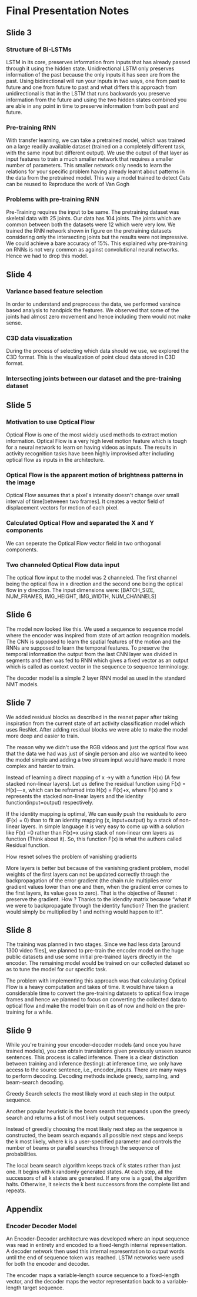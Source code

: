 # Final Presentation Notes 

## Slide 3


### Structure of Bi-LSTMs
LSTM in its core, preserves information from inputs that has already passed through it using the hidden state.
Unidirectional LSTM only preserves information of the past because the only inputs it has seen are from the past. Using bidirectional will run your inputs in two ways, one from past to future and one from future to past and what differs this approach from unidirectional is that in the LSTM that runs backwards you preserve information from the future and using the two hidden states combined you are able in any point in time to preserve information from both past and future.

### Pre-training RNN
With transfer learning, we can take a pretrained model, which was trained on a large readily available dataset (trained on a completely different task, with the same input but different output). We use the output of that layer as input features to train a much smaller network that requires a smaller number of parameters. This smaller network only needs to learn the relations for your specific problem having already learnt about patterns in the data from the pretrained model. This way a model trained to detect Cats can be reused to Reproduce the work of Van Gogh



### Problems with pre-training RNN
Pre-Training requires the input to be same. The pretraining dataset was skeletal data with 25 joints. Our data has 104 joints. The joints which are common between both the datasets were 12 which were very low. 
We trained the RNN network shown in figure on the pretraining datasets considering only the intersecting joints but the results were not impressive. We could achieve a bare accuracy of 15%. This explained why pre-training on RNNs is not very common as against convolutional neural networks. 
Hence we had to drop this model. 


## Slide 4

### Variance based feature selection 
In order to understand and preprocess the data, we performed varaince based analysis to handpick the features. We observed that some of the joints had almost zero movement and hence including them would not make sense.
### C3D data visualization 
During the process of selecting which data should we use, we explored the C3D format. This is the visualization of point cloud data stored in C3D format.     
### Intersecting joints between our dataset and the pre-training dataset


## Slide 5

### Motivation to use Optical Flow
Optical Flow is one of the most widely used methods to extract motion information. Optical Flow is a very high level motion feature which is tough
for a neural network to learn on having videos as inputs. The results in activity recognition tasks have been highly improvised after including optical flow as inputs in the architecture.    

### Optical Flow is the apparent motion of brightness patterns in the image
Optical Flow assumes that a pixel's intensity doesn't change over small interval of time[betweeen two frames]. It creates a vector field of displacement vectors for motion of each pixel.  
### Calculated Optical Flow and separated the X and Y components 
We can seperate the Optical Flow vector field in two orthogonal components.   
### Two channeled Optical Flow data input
The optical flow input to the model was 2 channeled. The first channel being the optical flow in x direction and the second one being the optical flow in y direction. The input dimensions were: [BATCH_SIZE, NUM_FRAMES, IMG_HEIGHT, IMG_WIDTH, NUM_CHANNELS]



## Slide 6

The model now looked like this. We used a sequence to sequence model where the encoder was inspired from state of art action recognition models. The CNN is supposed to learn the spatial features of the motion and the RNNs are supposed to learn the temporal features. To preserve the temporal information the output from the last CNN layer was divided in segments and then was fed to RNN which gives a fixed vector as an output which is called as context vector in the sequence to sequence terminology. 

The decoder model is a simple 2 layer RNN model as used in the standard NMT models. 


## Slide 7

We added residual blocks as described in the resnet paper after taking inspiration from the current state of art activity classification model which uses ResNet. After adding residual blocks we were able to make the model more deep and easier to train.

The reason why we didn't use the RGB videos and just the optical flow was that the data we had was just of single person and also we wanted to keeo the model simple and adding a two stream input would have made it more complex and harder to train.

Instead of learning a direct mapping of x ->y with a function H(x) (A few stacked non-linear layers). Let us define the residual function using F(x) = H(x) — x, which can be reframed into H(x) = F(x)+x, where F(x) and x represents the stacked non-linear layers and the identity function(input=output) respectively.

If the identity mapping is optimal, We can easily push the residuals to zero (F(x) = 0) than to fit an identity mapping (x, input=output) by a stack of non-linear layers. In simple language it is very easy to come up with a solution like F(x) =0 rather than F(x)=x using stack of non-linear cnn layers as function (Think about it). So, this function F(x) is what the authors called Residual function. 

How resnet solves the problem of vanishing gradients

More layers is better but because of the vanishing gradient problem, model weights of the first layers can not be updated correctly through the backpropagation of the error gradient (the chain rule multiplies error gradient values lower than one and then, when the gradient error comes to the first layers, its value goes to zero).
That is the objective of Resnet : preserve the gradient.
How ? Thanks to the idendity matrix because “what if we were to backpropagate through the identity function? Then the gradient would simply be multiplied by 1 and nothing would happen to it!”.

## Slide 8 

The training was planned in two stages.
Since we had less data [around 1300 video files], we planned to pre-train the encoder model on the huge public datasets and use some initial pre-trained layers directly in the encoder. The remaining model would be trained on our collected dataset so as to tune the model for our specific task. 

The problem with implementing this approach was that calculating Optical Flow is a heavy computation and takes of time. It would have taken a considerable time to convert the pre-training datasets to optical flow image frames and hence we planned to focus on converting the collected data to optical flow and make the model train on it as of now and hold on the pre-training for a while. 



## Slide 9

While you're training your encoder-decoder models (and once you have trained models), you can obtain translations given previously unseen source sentences. This process is called inference. There is a clear distinction between training and inference (testing): at inference time, we only have access to the source sentence, i.e., encoder_inputs. There are many ways to perform decoding. Decoding methods include greedy, sampling, and beam-search decoding. 

Greedy Search selects the most likely word at each step in the output sequence.

Another popular heuristic is the beam search that expands upon the greedy search and returns a list of most likely output sequences.

Instead of greedily choosing the most likely next step as the sequence is constructed, the beam search expands all possible next steps and keeps the k most likely, where k is a user-specified parameter and controls the number of beams or parallel searches through the sequence of probabilities.

The local beam search algorithm keeps track of k states rather than just one. It begins with k randomly generated states. At each step, all the successors of all k states are generated. If any one is a goal, the algorithm halts. Otherwise, it selects the k best successors from the complete list and repeats.



## Appendix

### Encoder Decoder Model 

An Encoder-Decoder architecture was developed where an input sequence was read in entirety and encoded to a fixed-length internal representation.
A decoder network then used this internal representation to output words until the end of sequence token was reached. LSTM networks were used for both the encoder and decoder.

The encoder maps a variable-length source sequence to a fixed-length vector, and the decoder maps the vector representation back to a variable-length target sequence.



 